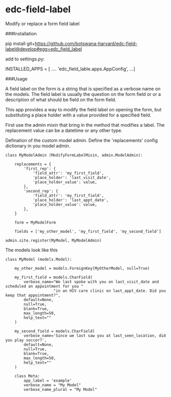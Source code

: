 # edc-field-label
Modify or replace a form field label

###Installation


pip install git+https://github.com/botswana-harvard/edc-field-label@develop#egg=edc_field_label

add to settings.py:


INSTALLED_APPS = [
....
'edc_field_lable.apps.AppConfig',
...]

###Usage


A field label on the form is a string that is specified as a verbose name on the models. The field label is usually
the question on the form field or or a description of what should be field on the form field.

This app provides a way to modify the field label on opening the form, but substituting a place holder with a value
provided for a specified field.

First use the admin mixin that bring in the method that modifies a label. The replacement value can be a datetime or any other type.

Defination of the custom model admin. Define the 'replacements' config dictionary in you model admin.

	class MyModelAdmin (ModifyFormLabelMixin, admin.ModelAdmin):

		replacements = {
            'first_rep': {
                'field_attr': 'my_first_field',
                'place_holder': 'last_visit_date',
                'place_holder_value': value,
            },
            'second_rep': {
                'field_attr': 'my_first_field',
                'place_holder': 'last_appt_date',
                'place_holder_value': value,
            },
        }
		
        form = MyModelForm

    	fields = ['my_other_model', 'my_first_field', 'my_second_field']

	admin.site.register(MyModel, MyModelAdmin)

The models look like this

	class MyModel (models.Model):
	
	    my_other_model = models.ForeignKey(MyOtherModel, null=True)
	
	    my_first_field = models.CharField(
	        verbose_name="We last spoke with you on last_visit_date and scheduled an appointment for you "
	                     "in an HIV care clinic on last_appt_date. Did you keep that appointment?",
	        default=None,
	        null=True,
	        blank=True,
	        max_length=50,
	        help_text=""
	    )
	
	    my_second_field = models.CharField(
	        verbose_name='Since we last saw you at last_seen_location, did you play soccer?',
	        default=None,
	        null=True,
	        blank=True,
	        max_length=50,
	        help_text=""
	    )
	
	    class Meta:
	        app_label = 'example'
	        verbose_name = "My Model"
	        verbose_name_plural = "My Model"
 
 